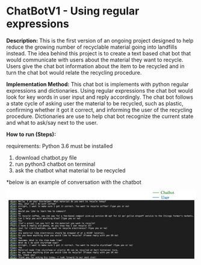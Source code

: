 # ChatBotV1 - Using regular expressions

**Description:** 
This is the first version of an ongoing project designed to help reduce the growing number of recyclable material going into landfills instead. The idea behind this project is to create a text based chat bot that would communicate with users about the material they want to recycle. Users give the chat bot information about the item to be recycled and in turn the chat bot would relate the recycling procedure. 

**Implementation Method:** 
This chat bot is implements with python regular expressions and dictionaries. Using regular expressions the chat bot would look for key words in user input and reply accordingly. The chat bot follows a state cycle of asking user the material to be recycled, such as plastic, confirming whether it got it correct, and informing the user of the recycling procedure. Dictionaries are use to help chat bot recognize the current state and what to ask/say next to the user. 

**How to run (Steps):**

requirements: Python 3.6 must be installed 

1. download chatbot.py file 
2. run python3 chatbot on terminal 
3. ask the chatbot what material to be recycled 

*below is an example of conversation with the chatbot 

![alt text](<chatbot.png>)

